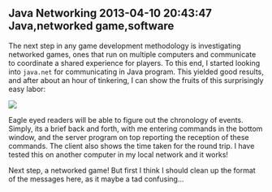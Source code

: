 Java Networking
2013-04-10 20:43:47
Java,networked game,software
---

The next step in any game development methodology is investigating networked games, ones that run on multiple computers and communicate to coordinate a shared experience for players. To this end, I started looking into <code>java.net</code> for communicating in Java program. This yielded good results, and after about an hour of tinkering, I can show the fruits of this surprisingly easy labor:

<a href="http://ninedof.files.wordpress.com/2013/04/server.png">![](http://ninedof.files.wordpress.com/2013/04/server.png?w=545)</a>

Eagle eyed readers will be able to figure out the chronology of events. Simply, its a brief back and forth, with me entering commands in the bottom window, and the server program on top reporting the reception of these commands. The client also shows the time taken for the round trip. I have tested this on another computer in my local network and it works! 

Next step, a networked game! But first I think I should clean up the format of the messages here, as it maybe a tad confusing...
